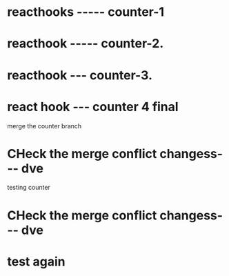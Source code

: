 # reacthooks ----- counter-1


# reacthook ----- counter-2.

# reacthook --- counter-3.

# react hook --- counter 4 final


merge the counter branch
# CHeck the merge conflict changess--- dve

testing counter
# CHeck the merge conflict changess--- dve

# test again
